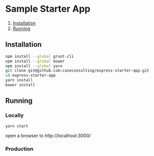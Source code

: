 # Sample Starter App

1. [Installation](#installation)
2. [Running](#running)

## Installation

```sh
npm install --global grunt-cli
npm install --global bower
npm install --global yarn
git clone git@github.com:caseconsulting/express-starter-app.git
cd express-starter-app
yarn install
bower install
```

## Running

### Locally

```sh
yarn start

```
open a browser to http://localhost:3000/

### Production

```sh

```


